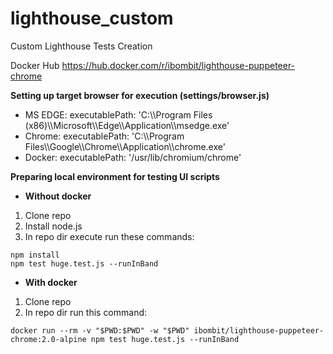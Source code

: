 # lighthouse_custom
Custom Lighthouse Tests Creation

Docker Hub
https://hub.docker.com/r/ibombit/lighthouse-puppeteer-chrome

**Setting up target browser for execution (settings/browser.js)**
* MS EDGE: executablePath: 'C:\\\Program Files (x86)\\\Microsoft\\\Edge\\\Application\\\msedge.exe'
* Chrome:  executablePath: 'C:\\\Program Files\\\Google\\\Chrome\\\Application\\\chrome.exe'
* Docker:  executablePath: '/usr/lib/chromium/chrome'

**Preparing local environment for testing UI scripts**

- **Without docker**
1. Clone repo
2. Install node.js
3. In repo dir execute run these commands:
```
npm install
npm test huge.test.js --runInBand
```

- **With docker**
1. Clone repo
2. In repo dir run this command:
```
docker run --rm -v "$PWD:$PWD" -w "$PWD" ibombit/lighthouse-puppeteer-chrome:2.0-alpine npm test huge.test.js --runInBand
```
